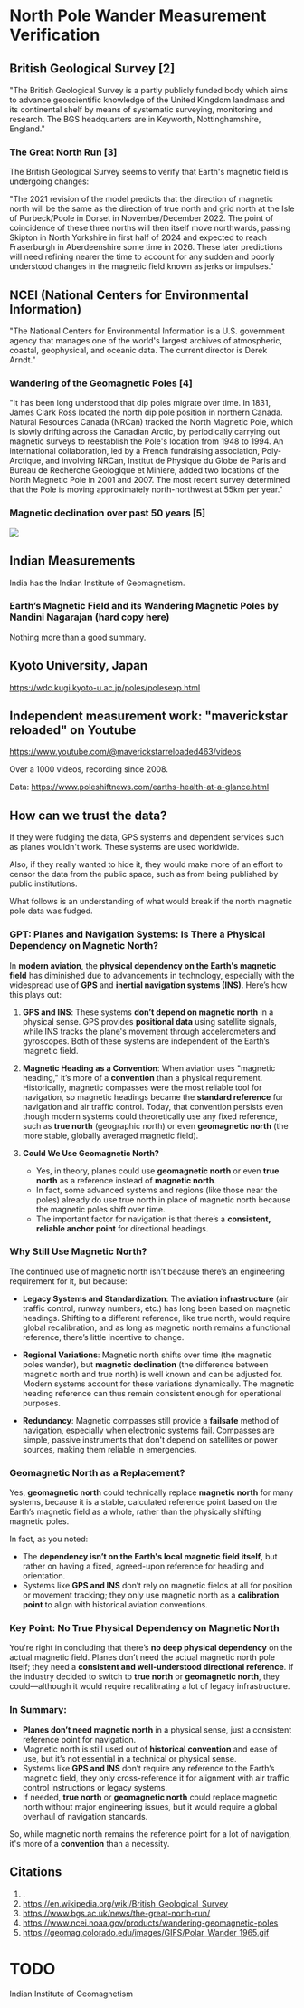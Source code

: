 # North Pole Wander Measurement Verification

## British Geological Survey [2]

"The British Geological Survey is a partly publicly funded body which aims to advance geoscientific knowledge of the United Kingdom landmass and its continental shelf by means of systematic surveying, monitoring and research. The BGS headquarters are in Keyworth, Nottinghamshire, England."

### The Great North Run [3]

The British Geological Survey seems to verify that Earth's magnetic field is undergoing changes:

"The 2021 revision of the model predicts that the direction of magnetic north will be the same as the direction of true north and grid north at the Isle of Purbeck/Poole in Dorset in November/December 2022. The point of coincidence of these three norths will then itself move northwards, passing Skipton in North Yorkshire in first half of 2024 and expected to reach Fraserburgh in Aberdeenshire some time in 2026. These later predictions will need refining nearer the time to account for any sudden and poorly understood changes in the magnetic field known as jerks or impulses."

## NCEI (National Centers for Environmental Information)

"The National Centers for Environmental Information is a U.S. government agency that manages one of the world's largest archives of atmospheric, coastal, geophysical, and oceanic data. The current director is Derek Arndt."

### Wandering of the Geomagnetic Poles [4]

"It has been long understood that dip poles migrate over time. In 1831, James Clark Ross located the north dip pole position in northern Canada. Natural Resources Canada (NRCan) tracked the North Magnetic Pole, which is slowly drifting across the Canadian Arctic, by periodically carrying out magnetic surveys to reestablish the Pole's location from 1948 to 1994. An international collaboration, led by a French fundraising association, Poly-Arctique, and involving NRCan, Institut de Physique du Globe de Paris and Bureau de Recherche Geologique et Miniere, added two locations of the North Magnetic Pole in 2001 and 2007. The most recent survey determined that the Pole is moving approximately north-northwest at 55km per year."

### Magnetic declination over past 50 years [5]

![](img/Polar_Wander_1965.gif)

## Indian Measurements

India has the Indian Institute of Geomagnetism.

### Earth’s Magnetic Field and its Wandering Magnetic Poles by Nandini Nagarajan (hard copy here)

Nothing more than a good summary.

## Kyoto University, Japan

https://wdc.kugi.kyoto-u.ac.jp/poles/polesexp.html

## Independent measurement work: "maverickstar reloaded" on Youtube

https://www.youtube.com/@maverickstarreloaded463/videos

Over a 1000 videos, recording since 2008.

Data: https://www.poleshiftnews.com/earths-health-at-a-glance.html

## How can we trust the data?

If they were fudging the data, GPS systems and dependent services such as planes wouldn't work. These systems are used worldwide.

Also, if they really wanted to hide it, they would make more of an effort to censor the data from the public space, such as from being published by public institutions.

What follows is an understanding of what would break if the north magnetic pole data was fudged.

### GPT: Planes and Navigation Systems: Is There a Physical Dependency on Magnetic North?

In **modern aviation**, the **physical dependency on the Earth's magnetic field** has diminished due to advancements in technology, especially with the widespread use of **GPS** and **inertial navigation systems (INS)**. Here’s how this plays out:

1. **GPS and INS**: These systems **don’t depend on magnetic north** in a physical sense. GPS provides **positional data** using satellite signals, while INS tracks the plane's movement through accelerometers and gyroscopes. Both of these systems are independent of the Earth’s magnetic field.

2. **Magnetic Heading as a Convention**: When aviation uses "magnetic heading," it’s more of a **convention** than a physical requirement. Historically, magnetic compasses were the most reliable tool for navigation, so magnetic headings became the **standard reference** for navigation and air traffic control. Today, that convention persists even though modern systems could theoretically use any fixed reference, such as **true north** (geographic north) or even **geomagnetic north** (the more stable, globally averaged magnetic field).

3. **Could We Use Geomagnetic North?**
   - Yes, in theory, planes could use **geomagnetic north** or even **true north** as a reference instead of **magnetic north**.
   - In fact, some advanced systems and regions (like those near the poles) already do use true north in place of magnetic north because the magnetic poles shift over time.
   - The important factor for navigation is that there’s a **consistent, reliable anchor point** for directional headings.

### Why Still Use Magnetic North?

The continued use of magnetic north isn’t because there’s an engineering requirement for it, but because:
- **Legacy Systems and Standardization**: The **aviation infrastructure** (air traffic control, runway numbers, etc.) has long been based on magnetic headings. Shifting to a different reference, like true north, would require global recalibration, and as long as magnetic north remains a functional reference, there’s little incentive to change.
  
- **Regional Variations**: Magnetic north shifts over time (the magnetic poles wander), but **magnetic declination** (the difference between magnetic north and true north) is well known and can be adjusted for. Modern systems account for these variations dynamically. The magnetic heading reference can thus remain consistent enough for operational purposes.

- **Redundancy**: Magnetic compasses still provide a **failsafe** method of navigation, especially when electronic systems fail. Compasses are simple, passive instruments that don't depend on satellites or power sources, making them reliable in emergencies.

### Geomagnetic North as a Replacement?

Yes, **geomagnetic north** could technically replace **magnetic north** for many systems, because it is a stable, calculated reference point based on the Earth’s magnetic field as a whole, rather than the physically shifting magnetic poles.

In fact, as you noted:
- The **dependency isn’t on the Earth's local magnetic field itself**, but rather on having a fixed, agreed-upon reference for heading and orientation.
- Systems like **GPS and INS** don’t rely on magnetic fields at all for position or movement tracking; they only use magnetic north as a **calibration point** to align with historical aviation conventions.

### Key Point: No True Physical Dependency on Magnetic North

You're right in concluding that there’s **no deep physical dependency** on the actual magnetic field. Planes don’t need the actual magnetic north pole itself; they need a **consistent and well-understood directional reference**. If the industry decided to switch to **true north** or **geomagnetic north**, they could—although it would require recalibrating a lot of legacy infrastructure.

### In Summary:
- **Planes don’t need magnetic north** in a physical sense, just a consistent reference point for navigation.
- Magnetic north is still used out of **historical convention** and ease of use, but it’s not essential in a technical or physical sense.
- Systems like **GPS and INS** don’t require any reference to the Earth’s magnetic field, they only cross-reference it for alignment with air traffic control instructions or legacy systems.
- If needed, **true north** or **geomagnetic north** could replace magnetic north without major engineering issues, but it would require a global overhaul of navigation standards.

So, while magnetic north remains the reference point for a lot of navigation, it's more of a **convention** than a necessity.

## Citations

1. .
2. https://en.wikipedia.org/wiki/British_Geological_Survey
3. https://www.bgs.ac.uk/news/the-great-north-run/
4. https://www.ncei.noaa.gov/products/wandering-geomagnetic-poles
5. https://geomag.colorado.edu/images/GIFS/Polar_Wander_1965.gif

# TODO

Indian Institute of Geomagnetism
